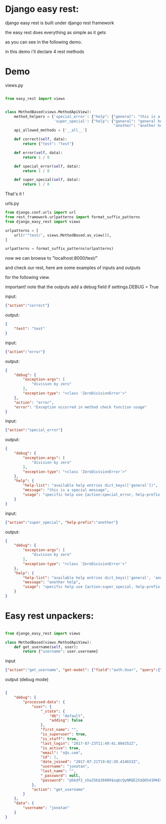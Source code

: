 # Django easy rest:

django easy rest is built under django rest framework 

the easy rest does everything as simple as it gets

as you can see in the following demo.

in this demo i'll declare 4 rest methods

# Demo 

views.py

```python

from easy_rest import views


class MethodBased(views.MethodApiView):
    method_helpers = {'special_error': {"help": {"general": "this is a special message"}},
                      'super_special': {"help": {"general": "general help",
                                                 "another": "another help"}}}
    api_allowed_methods = ['__all__']

    def correct(self, data):
        return {"test": "test"}

    def error(self, data):
        return 1 / 0

    def special_error(self, data):
        return 1 / 0

    def super_special(self, data):
        return 1 / 0


```

That's it ! 

urls.py

```python
from django.conf.urls import url
from rest_framework.urlpatterns import format_suffix_patterns
from django_easy_rest import views

urlpatterns = [
    url(r'^test/', views.MethodBased.as_view()),
]

urlpatterns = format_suffix_patterns(urlpatterns)

```


now we can browse to "localhost:8000/test/"

and check our rest, here are some examples of inputs and outputs

for the following view.

important! note that the outputs add a debug field if settings.DEBUG = True 

input:

```json
{"action":"correct"}
```

output:

```json
{
    "test": "test"
}
```

input:

```json
{"action":"error"}
```

output:

```json
{
    "debug": {
        "exception-args": [
            "division by zero"
        ],
        "exception-type": "<class 'ZeroDivisionError'>"
    },
    "action": "error",
    "error": "Exception occurred in method check function usage"
}
```

input:

```json
{"action":"special_error"}
```

output:

```json
{
    "debug": {
        "exception-args": [
            "division by zero"
        ],
        "exception-type": "<class 'ZeroDivisionError'>"
    },
    "help": {
        "help-list": "available help entries dict_keys(['general'])",
        "message": "this is a special message",
        "usage": "specific help use {action:special_error, help-prefix:specific error}"
    }
}
```



input:

```json
{"action":"super_special", "help-prefix":"another"}
```

output:

```json
{
    "debug": {
        "exception-args": [
            "division by zero"
        ],
        "exception-type": "<class 'ZeroDivisionError'>"
    },
    "help": {
        "help-list": "available help entries dict_keys(['general', 'another'])",
        "message": "another help",
        "usage": "specific help use {action:super_special, help-prefix:specific error}"
    }
}
```

# Easy rest unpackers:
```python

from django_easy_rest import views

class MethodBased(views.MethodApiView):
    def get_username(self, user):
        return {"username": user.username}


```

input

```json
{"action":"get_username", "get-model": {"field":"auth.User", "query":{"pk":1}}}
```

output (debug mode)

```json

{
    "debug": {
        "processed-data": {
            "user": {
                "_state": {
                    "db": "default",
                    "adding": false
                },
                "first_name": "",
                "is_superuser": true,
                "is_staff": true,
                "last_login": "2017-07-23T11:49:41.804352Z",
                "is_active": true,
                "email": "s@s.com",
                "id": 1,
                "date_joined": "2017-07-21T19:02:39.414653Z",
                "username": "jonatan",
                "last_name": "",
                "_password": null,
                "password": "pbkdf2_sha256$36000$oqbcQyNRQE2S$QOS41M4EvGkvLZpS4mzlBPA7CftTRuoG3jcQzYL0QvQ="
            },
            "action": "get_username"
        }
    },
    "data": {
        "username": "jonatan"
    }
}


```